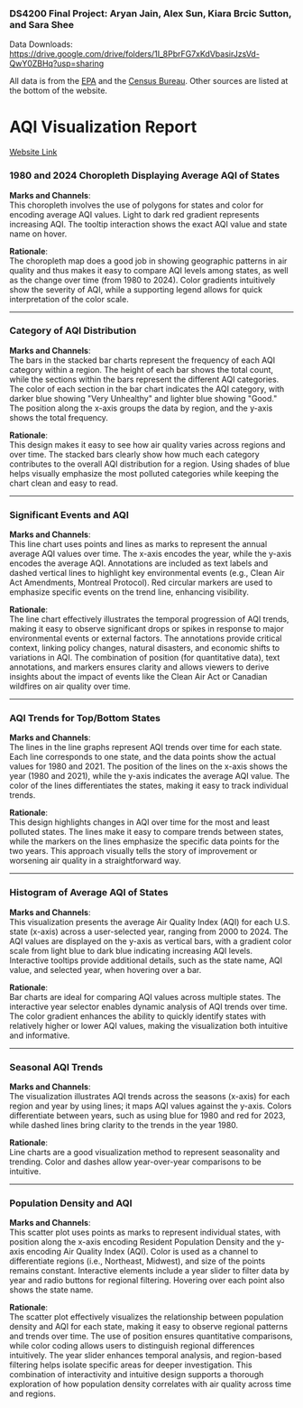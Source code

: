 ### DS4200 Final Project: Aryan Jain, Alex Sun, Kiara Brcic Sutton, and Sara Shee

Data Downloads: https://drive.google.com/drive/folders/1I_8PbrFG7xKdVbasirJzsVd-QwY0ZBHq?usp=sharing

All data is from the [EPA](https://aqs.epa.gov/aqsweb/airdata/download_files.html#AQI) and the [Census Bureau](https://www.census.gov/data/tables/time-series/dec/density-data-text.html). Other sources are listed at the bottom of the website.

# AQI Visualization Report

[Website Link](https://aryanjain-21.github.io/aqi_visualization_project/)

### 1980 and 2024 Choropleth Displaying Average AQI of States

**Marks and Channels**:  
This choropleth involves the use of polygons for states and color for encoding average AQI values. Light to dark red gradient represents increasing AQI. The tooltip interaction shows the exact AQI value and state name on hover.

**Rationale**:  
The choropleth map does a good job in showing geographic patterns in air quality and thus makes it easy to compare AQI levels among states, as well as the change over time (from 1980 to 2024). Color gradients intuitively show the severity of AQI, while a supporting legend allows for quick interpretation of the color scale.

---

### Category of AQI Distribution

**Marks and Channels**:  
The bars in the stacked bar charts represent the frequency of each AQI category within a region. The height of each bar shows the total count, while the sections within the bars represent the different AQI categories. The color of each section in the bar chart indicates the AQI category, with darker blue showing "Very Unhealthy" and lighter blue showing "Good." The position along the x-axis groups the data by region, and the y-axis shows the total frequency.

**Rationale**:  
This design makes it easy to see how air quality varies across regions and over time. The stacked bars clearly show how much each category contributes to the overall AQI distribution for a region. Using shades of blue helps visually emphasize the most polluted categories while keeping the chart clean and easy to read.

---

### Significant Events and AQI

**Marks and Channels**:  
This line chart uses points and lines as marks to represent the annual average AQI values over time. The x-axis encodes the year, while the y-axis encodes the average AQI. Annotations are included as text labels and dashed vertical lines to highlight key environmental events (e.g., Clean Air Act Amendments, Montreal Protocol). Red circular markers are used to emphasize specific events on the trend line, enhancing visibility.

**Rationale**:  
The line chart effectively illustrates the temporal progression of AQI trends, making it easy to observe significant drops or spikes in response to major environmental events or external factors. The annotations provide critical context, linking policy changes, natural disasters, and economic shifts to variations in AQI. The combination of position (for quantitative data), text annotations, and markers ensures clarity and allows viewers to derive insights about the impact of events like the Clean Air Act or Canadian wildfires on air quality over time.

---

### AQI Trends for Top/Bottom States

**Marks and Channels**:  
The lines in the line graphs represent AQI trends over time for each state. Each line corresponds to one state, and the data points show the actual values for 1980 and 2021. The position of the lines on the x-axis shows the year (1980 and 2021), while the y-axis indicates the average AQI value. The color of the lines differentiates the states, making it easy to track individual trends.

**Rationale**:  
This design highlights changes in AQI over time for the most and least polluted states. The lines make it easy to compare trends between states, while the markers on the lines emphasize the specific data points for the two years. This approach visually tells the story of improvement or worsening air quality in a straightforward way.

---

### Histogram of Average AQI of States

**Marks and Channels**:  
This visualization presents the average Air Quality Index (AQI) for each U.S. state (x-axis) across a user-selected year, ranging from 2000 to 2024. The AQI values are displayed on the y-axis as vertical bars, with a gradient color scale from light blue to dark blue indicating increasing AQI levels. Interactive tooltips provide additional details, such as the state name, AQI value, and selected year, when hovering over a bar.

**Rationale**:  
Bar charts are ideal for comparing AQI values across multiple states. The interactive year selector enables dynamic analysis of AQI trends over time. The color gradient enhances the ability to quickly identify states with relatively higher or lower AQI values, making the visualization both intuitive and informative.

---

### Seasonal AQI Trends

**Marks and Channels**:  
The visualization illustrates AQI trends across the seasons (x-axis) for each region and year by using lines; it maps AQI values against the y-axis. Colors differentiate between years, such as using blue for 1980 and red for 2023, while dashed lines bring clarity to the trends in the year 1980.

**Rationale**:  
Line charts are a good visualization method to represent seasonality and trending. Color and dashes allow year-over-year comparisons to be intuitive.

---

### Population Density and AQI

**Marks and Channels**:  
This scatter plot uses points as marks to represent individual states, with position along the x-axis encoding Resident Population Density and the y-axis encoding Air Quality Index (AQI). Color is used as a channel to differentiate regions (i.e., Northeast, Midwest), and size of the points remains constant. Interactive elements include a year slider to filter data by year and radio buttons for regional filtering. Hovering over each point also shows the state name.

**Rationale**:  
The scatter plot effectively visualizes the relationship between population density and AQI for each state, making it easy to observe regional patterns and trends over time. The use of position ensures quantitative comparisons, while color coding allows users to distinguish regional differences intuitively. The year slider enhances temporal analysis, and region-based filtering helps isolate specific areas for deeper investigation. This combination of interactivity and intuitive design supports a thorough exploration of how population density correlates with air quality across time and regions.


